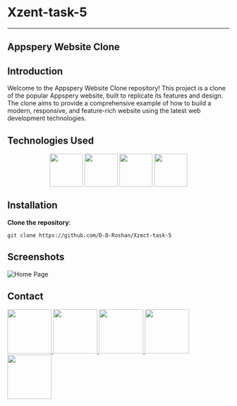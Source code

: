 # Xzent-task-5


---

## Appspery Website Clone

## Introduction
Welcome to the Appspery Website Clone repository! This project is a clone of the popular Appspery website, built to replicate its features and design. The clone aims to provide a comprehensive example of how to build a modern, responsive, and feature-rich website using the latest web development technologies.


## Technologies Used

<div align="center">
<img align="center" height="75" width="75" src="https://skillicons.dev/icons?i=html"/>
<img align="center" height="75" width="75" src="https://skillicons.dev/icons?i=css"/>
<img align="center" height="75" width="75" src="https://skillicons.dev/icons?i=js"/>
<img align="center" height="75" width="75" src="https://skillicons.dev/icons?i=vscode"/>
</div>

## Installation

 **Clone the repository**:
 
    git clone https://github.com/D-D-Roshan/Xzect-task-5


## Screenshots
![Home Page](https://github.com/D-D-Roshan/Xzent-task-5/blob/main/Sample%20images/Screenshot%20(18).png)



## Contact
<div>
<a href="https://www.facebook.com/roshan.d.942145">
<img width="100" height="100" src="https://user-images.githubusercontent.com/74038190/235294010-ec412ef5-e3da-4efa-b1d4-0ab4d4638755.gif" target="_blank"/>
</a> 
<a href="https://discord.com/invite/M8he9HxQ">
<img width="100" height="100" src="https://user-images.githubusercontent.com/74038190/235294015-47144047-25ab-417c-af1b-6746820a20ff.gif" target="_blank"/>
</a> 
<a href="https://www.linkedin.com/in/d-d-roshan">
<img width="100" height="100" src="https://user-images.githubusercontent.com/74038190/235294012-0a55e343-37ad-4b0f-924f-c8431d9d2483.gif" target="_blank"/>
</a>  
<a href="https://www.instagram.com/d_roshan_official">
<img width="100" height="100" src="https://user-images.githubusercontent.com/74038190/235294013-a33e5c43-a01c-43f6-b44d-a406d8b4ab75.gif" target="_blank"/>
</a>  
<a href="https://github.com/D-D-Roshan/D-D-Roshan">
<img width="100" height="100" src="https://img.icons8.com/?size=100&id=akG4VRhAoSii&format=png&color=000000" target="_blank"/>
</a> 
</div>
